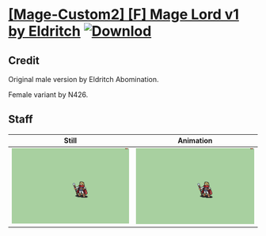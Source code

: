 # [\[Mage-Custom2\] \[F\] Mage Lord v1 by Eldritch](./) [![Downlod](https://img.shields.io/badge/Download--red?style=social&logo=github)](https://minhaskamal.github.io/DownGit/#/home?url=https://github.com/Klokinator/FE-Repo/tree/main/Battle%20Animations%2FMagi%20-%20Nature-Type%2F%5BMage-Custom2%5D%20%5BF%5D%20Mage%20Lord%20v1%20by%20Eldritch%2F7.%20Staff)

## Credit

Original male version by Eldritch Abomination.

Female variant by N426.

## Staff

| Still | Animation |
| :---: | :-------: |
| ![Staff still](./Staff_000.png) | ![Staff animation](./Staff.gif) |
